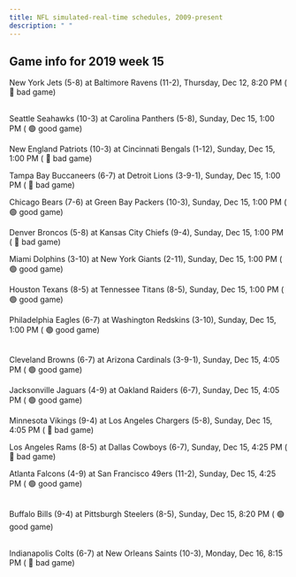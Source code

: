 ```yaml
---
title: NFL simulated-real-time schedules, 2009-present
description: " "
---
```


## Game info for 2019 week 15
New York Jets (5-8) at Baltimore Ravens (11-2), Thursday, Dec 12, 8:20 PM (	:red_circle: bad game)

<br/>Seattle Seahawks (10-3) at Carolina Panthers (5-8), Sunday, Dec 15, 1:00 PM (	:green_circle: good game)

New England Patriots (10-3) at Cincinnati Bengals (1-12), Sunday, Dec 15, 1:00 PM (	:red_circle: bad game)

Tampa Bay Buccaneers (6-7) at Detroit Lions (3-9-1), Sunday, Dec 15, 1:00 PM (	:red_circle: bad game)

Chicago Bears (7-6) at Green Bay Packers (10-3), Sunday, Dec 15, 1:00 PM (	:green_circle: good game)

Denver Broncos (5-8) at Kansas City Chiefs (9-4), Sunday, Dec 15, 1:00 PM (	:red_circle: bad game)

Miami Dolphins (3-10) at New York Giants (2-11), Sunday, Dec 15, 1:00 PM (	:green_circle: good game)

Houston Texans (8-5) at Tennessee Titans (8-5), Sunday, Dec 15, 1:00 PM (	:green_circle: good game)

Philadelphia Eagles (6-7) at Washington Redskins (3-10), Sunday, Dec 15, 1:00 PM (	:green_circle: good game)

<br/>Cleveland Browns (6-7) at Arizona Cardinals (3-9-1), Sunday, Dec 15, 4:05 PM (	:green_circle: good game)

Jacksonville Jaguars (4-9) at Oakland Raiders (6-7), Sunday, Dec 15, 4:05 PM (	:green_circle: good game)

Minnesota Vikings (9-4) at Los Angeles Chargers (5-8), Sunday, Dec 15, 4:05 PM (	:red_circle: bad game)

Los Angeles Rams (8-5) at Dallas Cowboys (6-7), Sunday, Dec 15, 4:25 PM (	:red_circle: bad game)

Atlanta Falcons (4-9) at San Francisco 49ers (11-2), Sunday, Dec 15, 4:25 PM (	:green_circle: good game)

<br/>Buffalo Bills (9-4) at Pittsburgh Steelers (8-5), Sunday, Dec 15, 8:20 PM (	:green_circle: good game)

<br/>Indianapolis Colts (6-7) at New Orleans Saints (10-3), Monday, Dec 16, 8:15 PM (	:red_circle: bad game)

